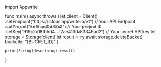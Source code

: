 import Appwrite

func main() async throws {
    let client = Client()
      .setEndpoint("https://<REGION>.cloud.appwrite.io/v1") // Your API Endpoint
      .setProject("5df5acd0d48c2") // Your project ID
      .setKey("919c2d18fb5d4...a2ae413da83346ad2") // Your secret API key
    let storage = Storage(client)
    let result = try await storage.deleteBucket(
        bucketId: "[BUCKET_ID]"
    )

    print(String(describing: result)
}
